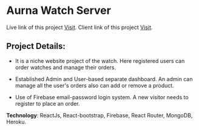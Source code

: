 # Aurna Watch Server

Live link of this project [Visit](https://aurna-watch.web.app/).
Client link of this project [Visit](https://github.com/kamrulhaider/aurna-watch-client-side).

## Project Details:

- It is a niche website project of the watch. Here registered users can order watches and manage their orders.

- Established Admin and User-based separate dashboard. An admin can manage all the user's orders also can add or remove a product.

- Use of Firebase email-password login system. A new visitor needs to register to place an order.

**Technology**: ReactJs, React-bootstrap, Firebase, React Router, MongoDB, Heroku.
